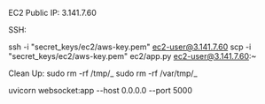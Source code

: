 EC2 Public IP: 3.141.7.60

SSH:

ssh -i "secret_keys/ec2/aws-key.pem" ec2-user@3.141.7.60
scp -i "secret_keys/ec2/aws-key.pem" ec2/app.py ec2-user@3.141.7.60:~

Clean Up:
sudo rm -rf /tmp/_
sudo rm -rf /var/tmp/_

uvicorn websocket:app --host 0.0.0.0 --port 5000
